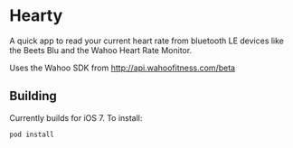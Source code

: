 # Hearty

A quick app to read your current heart rate from bluetooth LE devices like the Beets Blu and the Wahoo Heart Rate Monitor.

Uses the Wahoo SDK from http://api.wahoofitness.com/beta

## Building

Currently builds for iOS 7. To install:

`pod install`